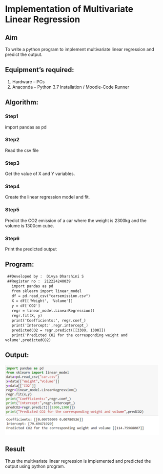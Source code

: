 # Implementation of Multivariate Linear Regression
## Aim
To write a python program to implement multivariate linear regression and predict the output.
## Equipment’s required:
1.	Hardware – PCs
2.	Anaconda – Python 3.7 Installation / Moodle-Code Runner
## Algorithm:
### Step1
import pandas as pd

### Step2
Read the csv file

### Step3
Get the value of X and Y variables.

### Step4
Create the linear regression model and fit.

### Step5
Predict the CO2 emission of a car where the weight is 2300kg and the volume is 1300cm cube.

### Step6
Print the predicted output

## Program:
```
 ##Developed by :  Divya Dharshini S
 ##Register no :  212224240039
   import pandas as pd
   from sklearn import linear_model
   df = pd.read_csv("carsemission.csv")
   X = df[['Weight', 'Volume']]
   y = df['CO2']
   regr = linear_model.LinearRegression()
   regr.fit(X, y)
   print('Coefficients:', regr.coef_)
   print('Intercept:',regr.intercept_)
   predictedCO2 = regr.predict([[3300, 1300]])
   print('Predicted CO2 for the corresponding weight and volume',predictedCO2)

```
## Output:

![alt text](<Screenshot 2024-12-28 210905.png>)

## Result
Thus the multivariate linear regression is implemented and predicted the output using python program.
